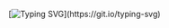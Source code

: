 [![Typing SVG](https://readme-typing-svg.herokuapp.com?font=Anek+Malayalam&size=24&duration=3000&lines=Welcome+to+my+React+Music+App!)](https://git.io/typing-svg)
